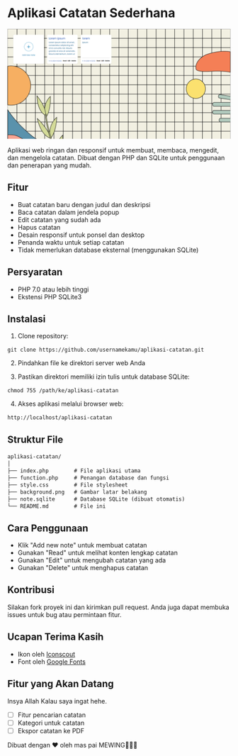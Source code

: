 # Aplikasi Catatan Sederhana
<img src="SS.png">


Aplikasi web ringan dan responsif untuk membuat, membaca, mengedit, dan mengelola catatan. Dibuat dengan PHP dan SQLite untuk penggunaan dan penerapan yang mudah.

## Fitur

- Buat catatan baru dengan judul dan deskripsi
- Baca catatan dalam jendela popup
- Edit catatan yang sudah ada
- Hapus catatan
- Desain responsif untuk ponsel dan desktop
- Penanda waktu untuk setiap catatan
- Tidak memerlukan database eksternal (menggunakan SQLite)

## Persyaratan

- PHP 7.0 atau lebih tinggi
- Ekstensi PHP SQLite3

## Instalasi

1. Clone repository:
```
git clone https://github.com/usernamekamu/aplikasi-catatan.git
```

2. Pindahkan file ke direktori server web Anda

3. Pastikan direktori memiliki izin tulis untuk database SQLite:
```
chmod 755 /path/ke/aplikasi-catatan
```

4. Akses aplikasi melalui browser web:
```
http://localhost/aplikasi-catatan
```

## Struktur File

```
aplikasi-catatan/
│
├── index.php        # File aplikasi utama
├── function.php     # Penangan database dan fungsi
├── style.css        # File stylesheet
├── background.png   # Gambar latar belakang
├── note.sqlite      # Database SQLite (dibuat otomatis)
└── README.md        # File ini
```

## Cara Penggunaan

- Klik "Add new note" untuk membuat catatan
- Gunakan "Read" untuk melihat konten lengkap catatan
- Gunakan "Edit" untuk mengubah catatan yang ada
- Gunakan "Delete" untuk menghapus catatan

## Kontribusi

Silakan fork proyek ini dan kirimkan pull request. Anda juga dapat membuka issues untuk bug atau permintaan fitur.

## Ucapan Terima Kasih

- Ikon oleh [Iconscout](https://iconscout.com/)
- Font oleh [Google Fonts](https://fonts.google.com/)

## Fitur yang Akan Datang
Insya Allah Kalau saya ingat hehe.
- [ ] Fitur pencarian catatan
- [ ] Kategori untuk catatan
- [ ] Ekspor catatan ke PDF

Dibuat dengan ❤️ oleh mas pai MEWING🤫🧏‍♂️